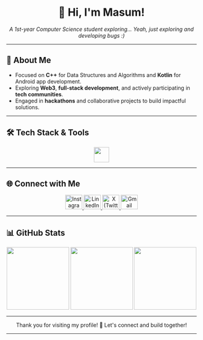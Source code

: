 <h1 align="center">👋 Hi, I'm Masum!</h1>
<p align="center">
  <i>A 1st-year Computer Science student exploring... Yeah, just exploring and developing bugs :)</i>
</p>

---

## 🌟 About Me

-  Focused on **C++** for Data Structures and Algorithms and **Kotlin** for Android app development.
-  Exploring **Web3**, **full-stack development**, and actively participating in **tech communities**.
-  Engaged in **hackathons** and collaborative projects to build impactful solutions.

---

## 🛠 Tech Stack & Tools

<p align="center">
  <img src="https://skillicons.dev/icons?i=react,firebase,c,cpp,kotlin,androidstudio,java,linux,git,vim,neovim" height="40" />
</p>

---

## 🌐 Connect with Me

<p align="center">
  <a href="https://instagram.com/insane.odyssey" target="_blank">
    <img src="https://skillicons.dev/icons?i=instagram" alt="Instagram Badge" height="38" width="45" />
  </a>
  <a href="https://linkedin.com/in/masumali26" target="_blank">
    <img src="https://skillicons.dev/icons?i=linkedin" alt="LinkedIn Badge" height="38" width="45" />
  </a>
  <a href="https://x.com/insane_odyssey_" target="_blank">
    <img src="https://skillicons.dev/icons?i=twitter" alt="X (Twitter) Badge" height="38" width="45" />
  </a>
  <a href="mailto:masumali262006@gmail.com" target="_blank">
    <img src="https://skillicons.dev/icons?i=gmail" alt="Gmail Badge" height="38" width="45" />
  </a>
</p>


---

## 📊 GitHub Stats

<div align="center">
  <img src="https://github-readme-stats.vercel.app/api?username=insaneodyssey26&show_icons=true&theme=github_dark&hide_border=false&count_private=true&include_all_commits=false" height="165" />
  <img src="https://nirzak-streak-stats.vercel.app/?user=insaneodyssey26&theme=github_dark&hide_border=false" height="165"/>
  <img src="https://github-readme-stats.vercel.app/api/top-langs/?username=insaneodyssey26&layout=compact&theme=github_dark&hide_border=false&langs_count=6" height="165"/>
</div>

---

<p align="center">
Thank you for visiting my profile! 👊 Let's connect and build together!
</p>

---